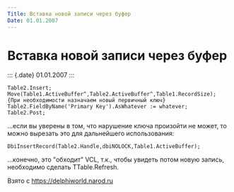 ```yaml
---
Title: Вставка новой записи через буфер
Date: 01.01.2007
---
```



Вставка новой записи через буфер
================================

::: {.date}
01.01.2007
:::

    Table2.Insert;
    Move(Table1.ActiveBuffer^,Table2.ActiveBuffer^,Table1.RecordSize);
    {При необходимости назначаем новый первичный ключ}
    Table2.FieldByName('Primary Key').AsWhatever := whatever;
    Table2.Post;

\...если вы уверены в том, что нарушение ключа произойти не может, то
можно вырезать это для дальнейшего использования:

    DbiInsertRecord(Table2.Handle,dbiNOLOCK,Table1.ActiveBuffer);

\...конечно, это \"обходит\" VCL, т.к., чтобы увидеть потом новую
запись, необходимо сделать TTable.Refresh.

Взято с <https://delphiworld.narod.ru>
